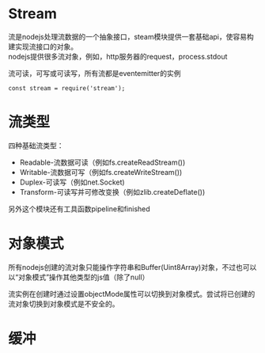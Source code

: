 # Stream
流是nodejs处理流数据的一个抽象接口，steam模块提供一套基础api，使容易构建实现流接口的对象。<br>
nodejs提供很多流对象，例如，http服务器的request，process.stdout

流可读，可写或可读写，所有流都是eventemitter的实例
```
const stream = require('stream');
```
# 流类型
四种基础流类型：
* Readable-流数据可读（例如fs.createReadStream())
* Writable-流数据可写（例如fs.createWriteStream())
* Duplex-可读写（例如net.Socket)
* Transform-可读写并可修改变换（例如zlib.createDeflate())

另外这个模块还有工具函数pipeline和finished
# 对象模式
所有nodejs创建的流对象只能操作字符串和Buffer(Uint8Array)对象，不过也可以以“对象模式”操作其他类型的js值（除了null）

流实例在创建时通过设置objectMode属性可以切换到对象模式。尝试将已创建的流对象切换到对象模式是不安全的。
# 缓冲
